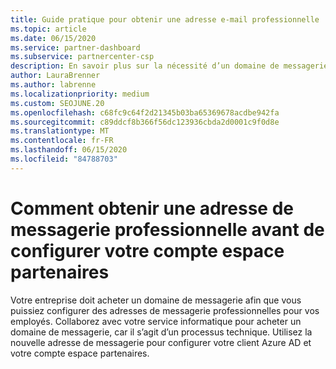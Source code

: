 ```yaml
---
title: Guide pratique pour obtenir une adresse e-mail professionnelle
ms.topic: article
ms.date: 06/15/2020
ms.service: partner-dashboard
ms.subservice: partnercenter-csp
description: En savoir plus sur la nécessité d’un domaine de messagerie avant de pouvoir configurer un compte Azure AD dans l’espace partenaires. En savoir plus sur l’achat d’un domaine de messagerie.
author: LauraBrenner
ms.author: labrenne
ms.localizationpriority: medium
ms.custom: SEOJUNE.20
ms.openlocfilehash: c68fc9c64f2d21345b03ba65369678acdbe942fa
ms.sourcegitcommit: c89ddcf8b366f56dc123936cbda2d0001c9f0d8e
ms.translationtype: MT
ms.contentlocale: fr-FR
ms.lasthandoff: 06/15/2020
ms.locfileid: "84788703"
---
```

# <a name="how-to-get-a-work-email-address-before-you-set-up-your-partner-center-account"></a>Comment obtenir une adresse de messagerie professionnelle avant de configurer votre compte espace partenaires

Votre entreprise doit acheter un domaine de messagerie afin que vous puissiez configurer des adresses de messagerie professionnelles pour vos employés. Collaborez avec votre service informatique pour acheter un domaine de messagerie, car il s’agit d’un processus technique. Utilisez la nouvelle adresse de messagerie pour configurer votre client Azure AD et votre compte espace partenaires.
